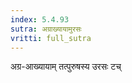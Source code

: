 ```yaml
---
index: 5.4.93
sutra: अग्राख्यायामुरसः
vritti: full_sutra
---
```


अग्र-आख्यायाम् तत्पुरुषस्य उरसः टच् 